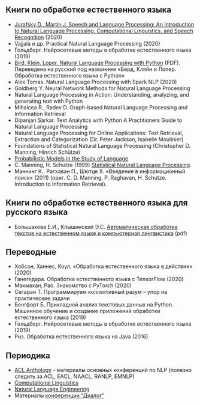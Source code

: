 ## Книги по обработке естественного языка
- [Jurafsky D., Martin J. Speech and Language Processing: An Introduction to Natural Language Processing, Computational Linguistics, and Speech Recognition](https://web.stanford.edu/~jurafsky/slp3/) (2020)
- Vajjala и др. Practical Natural Language Processing (2020)
- Гольдберг. Нейросетевые методы в обработке естественного языка (2019)
- [Bird, Klein, Loper. Natural Language Processing with Python](http://www.datascienceassn.org/sites/default/files/Natural%20Language%20Processing%20with%20Python.pdf) (PDF). Переведена на русский под названием «Берд, Кляйн и Лопер. Обработка естественного языка с Python»
- Alex Tomas. Natural Language Processing with Spark NLP (2020)
- Goldberg Y. Neural Network Methods for Natural Language Processing
- Natural Language Processing in Action: Understanding, analyzing, and generating text with Python
- Mihalcea R., Radev D. Graph-based Natural Language Processing and Information Retrieval
- Dipanjan Sarkar. Text Analytics with Python A Practitioners Guide to Natural Language Processing
- Natural Language Processing for Online Applications: Text Retrieval, Extraction and Categorization (Dr. Peter Jackson, Isabelle Moulinier)
- Foundations of Statistical Natural Language Processing (Christopher D. Manning, Hinrich Schütze)
- [Probabilistic Models in the Study of Language](http://idiom.ucsd.edu/~rlevy/pmsl_textbook/text.html)
- C. Manning, H. Schutze (1999) [Statistical Natural Language Processing](https://nlp.stanford.edu/fsnlp/).
- Маннинг К., Рагхаван П., Шютце Х. «Введение в информационный поиск» (2011) (ориг. C. D. Manning, P. Raghavan, H. Schutze. Introduction to Information Retrieval).

## Книги по обработке естественного языка для русского языка
- Большакова Е.И., Клышинский Э.С. [Автоматическая обработка текстов на естественном языке и компьютерная лингвистика](http://clschool.miem.edu.ru/uploads/swfupload/files/011a69a6f0c3a9c6291d6d375f12aa27e349cb67.pdf) (pdf)

## Переводные
- Хобсон, Ханнес, Коул. «Обработка естественного языка в действии» (2020)
- Ганегедара. Обработка естественного языка с TensorFlow (2020)
- Макмахан, Рао. Знакомство с PyTorch (2020)
- Сегаран Т. Программируем коллективный разум – упор на практические задачи
- Бенгфорт Б. Прикладной анализ текстовых данных на Python. Машинное обучение и создание приложений обработки естественного языка (2019)
- Гольдберг. Нейросетевые методы в обработке естественного языка (2019)
- Риз. Обработка естественного языка на Java (2016)

## Периодика
- [ACL Anthology](http://www.aclweb.org/anthology/) - материалы основных конференций по NLP (полезно следить за ACL, EACL, NAACL, RANLP, EMNLP)
- [Computational Linguistics](https://www.mitpressjournals.org/loi/coli)  
- [Natural Language Engineering](https://www.cambridge.org/core/journals/natural-language-engineering)
- Материалы [конференции “Диалог”](http://www.dialog-21.ru/digests)  
